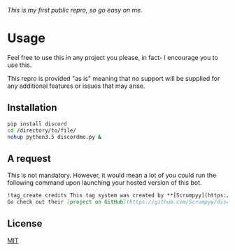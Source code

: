 *This is my first public repro, so go easy on me.*
# Usage

Feel free to use this in any project you please, in fact- I encourage you to use this.

This repro is provided "as is" meaning that no support will be supplied for any additional features or issues that may arise.

## Installation

```bash
pip install discord
cd /directory/to/file/
nohup python3.5 discordme.py &
```

## A request
This is not mandatory. However, it would mean a lot of you could run the following command upon launching your hosted version of this bot.
```md
!tag_create credits This tag system was created by **[Scrumpyy](https://github.com/Scrumpyy/)**!
Go check out their [project on GitHub](https://github.com/Scrumpyy/discordme-support/).
```

## License
[MIT](https://choosealicense.com/licenses/mit/)
